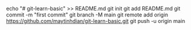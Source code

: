 echo "# git-learn-basic" >> README.md
  git init
  git add README.md
  git commit -m "first commit"
  git branch -M main
  git remote add origin https://github.com/maytinhdian/git-learn-basic.git
  git push -u origin main
